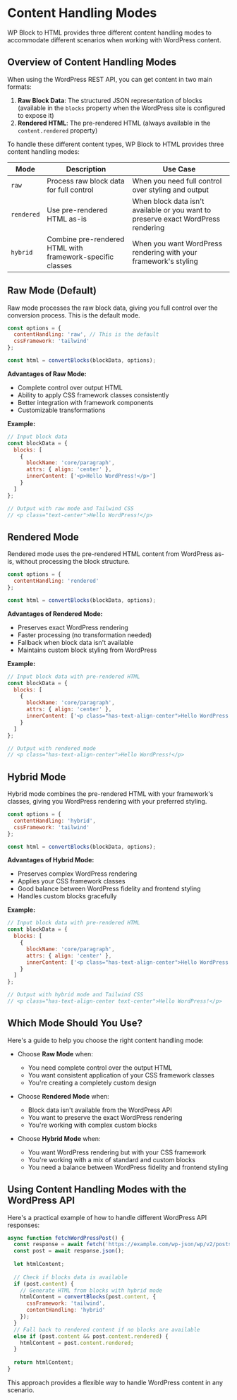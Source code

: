 # Content Handling Modes

WP Block to HTML provides three different content handling modes to accommodate different scenarios when working with WordPress content.

## Overview of Content Handling Modes

When using the WordPress REST API, you can get content in two main formats:

1. **Raw Block Data**: The structured JSON representation of blocks (available in the `blocks` property when the WordPress site is configured to expose it)
2. **Rendered HTML**: The pre-rendered HTML (always available in the `content.rendered` property)

To handle these different content types, WP Block to HTML provides three content handling modes:

| Mode | Description | Use Case |
| ---- | ----------- | -------- |
| `raw` | Process raw block data for full control | When you need full control over styling and output |
| `rendered` | Use pre-rendered HTML as-is | When block data isn't available or you want to preserve exact WordPress rendering |
| `hybrid` | Combine pre-rendered HTML with framework-specific classes | When you want WordPress rendering with your framework's styling |

## Raw Mode (Default)

Raw mode processes the raw block data, giving you full control over the conversion process. This is the default mode.

```javascript
const options = {
  contentHandling: 'raw', // This is the default
  cssFramework: 'tailwind'
};

const html = convertBlocks(blockData, options);
```

**Advantages of Raw Mode:**
- Complete control over output HTML
- Ability to apply CSS framework classes consistently
- Better integration with framework components
- Customizable transformations

**Example:**

```javascript
// Input block data
const blockData = {
  blocks: [
    {
      blockName: 'core/paragraph',
      attrs: { align: 'center' },
      innerContent: ['<p>Hello WordPress!</p>']
    }
  ]
};

// Output with raw mode and Tailwind CSS
// <p class="text-center">Hello WordPress!</p>
```

## Rendered Mode

Rendered mode uses the pre-rendered HTML content from WordPress as-is, without processing the block structure.

```javascript
const options = {
  contentHandling: 'rendered'
};

const html = convertBlocks(blockData, options);
```

**Advantages of Rendered Mode:**
- Preserves exact WordPress rendering
- Faster processing (no transformation needed)
- Fallback when block data isn't available
- Maintains custom block styling from WordPress

**Example:**

```javascript
// Input block data with pre-rendered HTML
const blockData = {
  blocks: [
    {
      blockName: 'core/paragraph',
      attrs: { align: 'center' },
      innerContent: ['<p class="has-text-align-center">Hello WordPress!</p>']
    }
  ]
};

// Output with rendered mode
// <p class="has-text-align-center">Hello WordPress!</p>
```

## Hybrid Mode

Hybrid mode combines the pre-rendered HTML with your framework's classes, giving you WordPress rendering with your preferred styling.

```javascript
const options = {
  contentHandling: 'hybrid',
  cssFramework: 'tailwind'
};

const html = convertBlocks(blockData, options);
```

**Advantages of Hybrid Mode:**
- Preserves complex WordPress rendering
- Applies your CSS framework classes
- Good balance between WordPress fidelity and frontend styling
- Handles custom blocks gracefully

**Example:**

```javascript
// Input block data with pre-rendered HTML
const blockData = {
  blocks: [
    {
      blockName: 'core/paragraph',
      attrs: { align: 'center' },
      innerContent: ['<p class="has-text-align-center">Hello WordPress!</p>']
    }
  ]
};

// Output with hybrid mode and Tailwind CSS
// <p class="has-text-align-center text-center">Hello WordPress!</p>
```

## Which Mode Should You Use?

Here's a guide to help you choose the right content handling mode:

- Choose **Raw Mode** when:
  - You need complete control over the output HTML
  - You want consistent application of your CSS framework classes
  - You're creating a completely custom design

- Choose **Rendered Mode** when:
  - Block data isn't available from the WordPress API
  - You want to preserve the exact WordPress rendering
  - You're working with complex custom blocks

- Choose **Hybrid Mode** when:
  - You want WordPress rendering but with your CSS framework
  - You're working with a mix of standard and custom blocks
  - You need a balance between WordPress fidelity and frontend styling

## Using Content Handling Modes with the WordPress API

Here's a practical example of how to handle different WordPress API responses:

```javascript
async function fetchWordPressPost() {
  const response = await fetch('https://example.com/wp-json/wp/v2/posts/1?_fields=id,title,content,blocks');
  const post = await response.json();
  
  let htmlContent;
  
  // Check if blocks data is available
  if (post.content) {
    // Generate HTML from blocks with hybrid mode
    htmlContent = convertBlocks(post.content, {
      cssFramework: 'tailwind',
      contentHandling: 'hybrid'
    });
  } 
  // Fall back to rendered content if no blocks are available
  else if (post.content && post.content.rendered) {
    htmlContent = post.content.rendered;
  }
  
  return htmlContent;
}
```

This approach provides a flexible way to handle WordPress content in any scenario. 